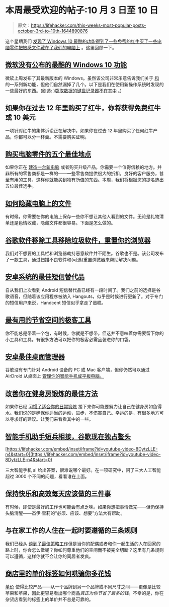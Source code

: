 # 本周最受欢迎的帖子:10 月 3 日至 10 日

> 原文：<https://lifehacker.com/this-weeks-most-popular-posts-october-3rd-to-10th-1644890876>

这个星期我们 [发现了 Windows 10 最酷的功能](https://lifehacker.com/the-coolest-windows-10-features-microsoft-didnt-announc-1642802880)[得到了一些免费的红牛](http://lifehacker.com/you-get-free-red-bull-or-10-if-you-bought-one-in-the-l-1644046794)[买了一些电脑零件](http://lifehacker.com/five-best-places-to-buy-computer-parts-1642332463)[把敏感文件藏在了我们的电脑上](http://lifehacker.com/how-to-hide-files-on-your-computer-1642112044) 。这里回顾一下。



## [微软没有公布的最酷的 Windows 10 功能](http://lifehacker.com/the-coolest-windows-10-features-microsoft-didnt-announc-1642802880)

微软上周发布了其最新版本的 Windows。虽然该公司非常乐意告诉我们关于 [和](http://lifehacker.com/all-the-new-stuff-in-windows-10-1640838152) 的一系列新功能，但他们自然漏掉了几个。以下是我们在使用新操作系统时发现的一些最好的东西。(剧透: [)窃取数据的键盘记录器不在其中](https://lifehacker.com/windows-10s-keylogger-fiasco-has-been-blown-out-of-pr-1642931793) 。)

## 如果你在过去 12 年里购买了红牛，你将获得免费红牛或 10 美元

一项针对红牛的集体诉讼正在解决中，如果你在过去 12 年里购买了任何红牛产品，你都可以分一杯羹。不需要购买证明。

## [购买电脑零件的五个最佳地点](http://lifehacker.com/five-best-places-to-buy-computer-parts-1642332463)

如果你正在 [建造一台新电脑](http://lifehacker.com/the-best-pcs-you-can-build-for-300-600-and-1200-5840963) 或者购买升级产品，你需要一个值得信赖的地方。并非所有的零售商都是一样的——一些零售商提供很大的折扣，良好的客户服务，甚至有用的工具，这样你就能买到物有所值的东西。本周，我们将根据您的提名选出五位最佳选手。

## [如何隐藏电脑上的文件](http://lifehacker.com/how-to-hide-files-on-your-computer-1642112044)

有时候，你需要在你的电脑上保存一些你不想让其他人看到的文件。无论是礼物清单还是色情收藏，隐藏文件都很容易。下面是怎么做的。

## [谷歌软件移除工具移除垃圾软件，重置你的浏览器](http://lifehacker.com/googles-software-removal-tool-removes-crapware-resets-1642882825)

我们对不想要的工具栏和浏览器劫持恶意软件并不陌生。谷歌也不是。该公司发布了一款工具，通过扫描不良软件和(可选)重置浏览器来帮助解决问题。

## [安卓系统的最佳短信替代品](http://lifehacker.com/the-best-text-messaging-replacement-for-android-5858078)

自从我们上次看到 Android 短信替代品已经有一段时间了。我们之前的选择是谷歌语音，但随着该应用程序被纳入 Hangouts，似乎是时候进行更新了。对于专门的短信用户来说，Handcent 短信似乎拿走了蛋糕。

## [最有用的节省空间的极客工具](http://lifehacker.com/the-most-useful-space-saving-geek-tools-to-leave-your-b-1643347941)

你不能总是带着一个包，有时候，你就是不想带。但这并不意味着你需要留下你的小工具和工具。有很多方法可以把你的极客必需品装进你的口袋。

## [安卓最佳桌面管理器](http://lifehacker.com/the-best-desktop-manager-for-android-1642628063)

谷歌没有专门针对 Android 设备的 PC 或 Mac 客户端，但你仍然可以通过 AirDroid 从桌面上 [管理你的智能手机或平板电脑。](http://lifehacker.com/airdroid-2-lands-at-google-play-brings-web-based-remot-481662650)

## [改善你在健身房锻炼的最佳方法](http://lifehacker.com/the-best-ways-to-improve-your-workouts-at-the-gym-1644104160)

如果你已经 [习惯了适合你的日常锻炼](http://lifehacker.com/how-to-motivate-yourself-into-an-exercise-routine-youll-5950484) 接下来你可能要努力让自己在健身房如鱼得水。我们说的是确保你适当的运动，进步，不伤害自己。幸运的是，有很多地方可以寻求好的建议。让我们来看看其中的一些。

## [智能手机助手短兵相接，谷歌现在独占鳌头](http://lifehacker.com/smartphone-assistants-go-head-to-head-google-now-comes-1644478146)

 [https://lifehacker.com/embed/inset/iframe?id=youtube-video-8DytzLLE-n4&start=0](https://lifehacker.com/embed/inset/iframe?id=youtube-video-8DytzLLE-n4&start=0) 

三大智能手机 ai 给出答案，很难说哪个最好。在一项研究中，问了三大人工智能超过 3000 个不同的问题，看看谁在上面。

## [保持快乐和高效每天应该做的三件事](http://lifehacker.com/three-tasks-you-should-do-every-day-to-stay-happy-and-p-1643606164)

有时候，即使是最好的工作也可能会有点乏味。如果你想把事情做完——但仍保持头脑清醒——杰伊·雪莉的“必须、应该、想要”方法大有帮助。

## 与在家工作的人住在一起时要遵循的三条规则

我们已经从 [谈到了](http://lifehacker.com/five-things-i-wish-i-had-known-when-i-started-working-f-1497900668)[最佳策略](http://lifehacker.com/the-beginners-guide-to-working-from-home-733412770)[](http://lifehacker.com/how-to-work-from-home-without-going-insane-5858412)[工作](http://lifehacker.com/how-to-work-from-home-without-going-insane-5858412)但是当你的配偶或者和你一起生活的人在回家的路上时，你会怎么做呢？你如何尊重他们的空间而不被完全切断？这里有几条规则可以遵循，这样你就不会让你的同居者发疯。

## [商店里的单价标签如何哄骗你多花钱](http://lifehacker.com/how-the-unit-pricing-labels-in-stores-can-trick-you-int-1641793755)

[单价](http://lifehacker.com/look-for-unit-pricing-to-save-money-at-the-grocery-stor-5987916) 使得比较产品——从一个品牌到另一个品牌或不同尺寸之间——更像是比较苹果和苹果，因此更容易看出哪个商品*真正为你节省了最多的钱*。不幸的是，你在杂货店看到的标签上的单价并不总是可靠的。
